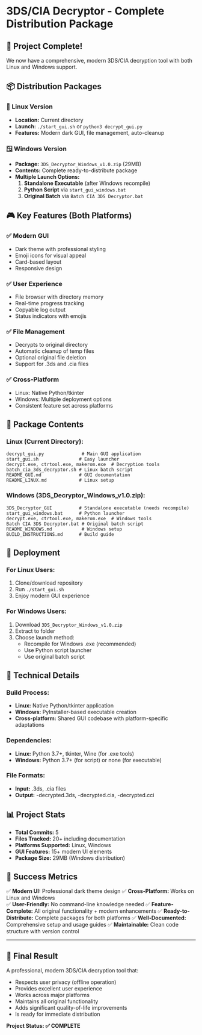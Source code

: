 # 3DS/CIA Decryptor - Complete Distribution Package

## 🎉 Project Complete!

We now have a comprehensive, modern 3DS/CIA decryption tool with both Linux and Windows support.

## 📦 Distribution Packages

### 🐧 Linux Version
- **Location:** Current directory
- **Launch:** `./start_gui.sh` or `python3 decrypt_gui.py`
- **Features:** Modern dark GUI, file management, auto-cleanup

### 🪟 Windows Version  
- **Package:** `3DS_Decryptor_Windows_v1.0.zip` (29MB)
- **Contents:** Complete ready-to-distribute package
- **Multiple Launch Options:**
  1. **Standalone Executable** (after Windows recompile)
  2. **Python Script** via `start_gui_windows.bat`
  3. **Original Batch** via `Batch CIA 3DS Decryptor.bat`

## 🎮 Key Features (Both Platforms)

### ✅ Modern GUI
- Dark theme with professional styling
- Emoji icons for visual appeal
- Card-based layout
- Responsive design

### ✅ User Experience
- File browser with directory memory
- Real-time progress tracking
- Copyable log output
- Status indicators with emojis

### ✅ File Management
- Decrypts to original directory
- Automatic cleanup of temp files
- Optional original file deletion
- Support for .3ds and .cia files

### ✅ Cross-Platform
- Linux: Native Python/tkinter
- Windows: Multiple deployment options
- Consistent feature set across platforms

## 📁 Package Contents

### Linux (Current Directory):
```
decrypt_gui.py              # Main GUI application
start_gui.sh               # Easy launcher
decrypt.exe, ctrtool.exe, makerom.exe  # Decryption tools
batch_cia_3ds_decryptor.sh # Linux batch script
README_GUI.md              # GUI documentation
README_LINUX.md            # Linux setup
```

### Windows (3DS_Decryptor_Windows_v1.0.zip):
```
3DS_Decryptor_GUI          # Standalone executable (needs recompile)
start_gui_windows.bat      # Python launcher
decrypt.exe, ctrtool.exe, makerom.exe  # Windows tools
Batch CIA 3DS Decryptor.bat # Original batch script
README_WINDOWS.md           # Windows setup
BUILD_INSTRUCTIONS.md      # Build guide
```

## 🚀 Deployment

### For Linux Users:
1. Clone/download repository
2. Run `./start_gui.sh`
3. Enjoy modern GUI experience

### For Windows Users:
1. Download `3DS_Decryptor_Windows_v1.0.zip`
2. Extract to folder
3. Choose launch method:
   - Recompile for Windows .exe (recommended)
   - Use Python script launcher
   - Use original batch script

## 🔧 Technical Details

### Build Process:
- **Linux:** Native Python/tkinter application
- **Windows:** PyInstaller-based executable creation
- **Cross-platform:** Shared GUI codebase with platform-specific adaptations

### Dependencies:
- **Linux:** Python 3.7+, tkinter, Wine (for .exe tools)
- **Windows:** Python 3.7+ (for script) or none (for executable)

### File Formats:
- **Input:** .3ds, .cia files
- **Output:** -decrypted.3ds, -decrypted.cia, -decrypted.cci

## 📊 Project Stats

- **Total Commits:** 5
- **Files Tracked:** 20+ including documentation
- **Platforms Supported:** Linux, Windows
- **GUI Features:** 15+ modern UI elements
- **Package Size:** 29MB (Windows distribution)

## 🎯 Success Metrics

✅ **Modern UI:** Professional dark theme design
✅ **Cross-Platform:** Works on Linux and Windows  
✅ **User-Friendly:** No command-line knowledge needed
✅ **Feature-Complete:** All original functionality + modern enhancements
✅ **Ready-to-Distribute:** Complete packages for both platforms
✅ **Well-Documented:** Comprehensive setup and usage guides
✅ **Maintainable:** Clean code structure with version control

---

## 🏁 Final Result

A professional, modern 3DS/CIA decryption tool that:
- Respects user privacy (offline operation)
- Provides excellent user experience
- Works across major platforms
- Maintains all original functionality
- Adds significant quality-of-life improvements
- Is ready for immediate distribution

**Project Status: ✅ COMPLETE**